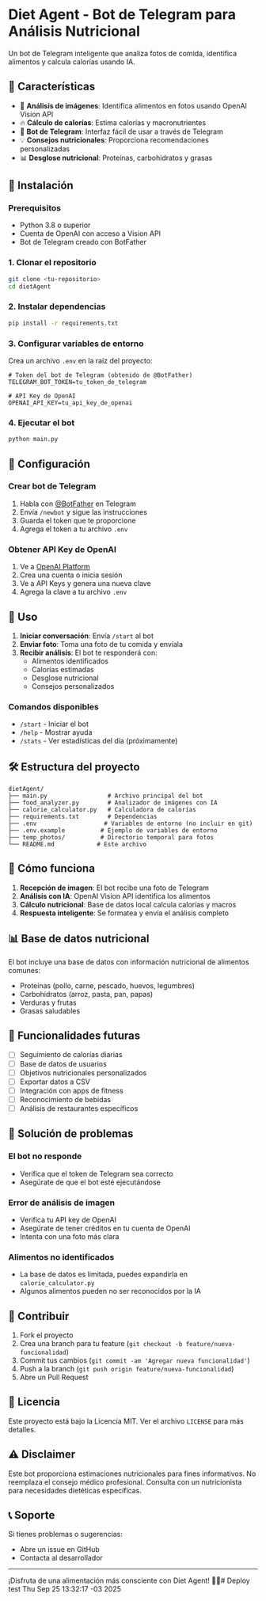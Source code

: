 # Diet Agent - Bot de Telegram para Análisis Nutricional

Un bot de Telegram inteligente que analiza fotos de comida, identifica alimentos y calcula calorías usando IA.

## 🌟 Características

- 📸 **Análisis de imágenes**: Identifica alimentos en fotos usando OpenAI Vision API
- 🔥 **Cálculo de calorías**: Estima calorías y macronutrientes
- 🤖 **Bot de Telegram**: Interfaz fácil de usar a través de Telegram
- 💡 **Consejos nutricionales**: Proporciona recomendaciones personalizadas
- 📊 **Desglose nutricional**: Proteínas, carbohidratos y grasas

## 🚀 Instalación

### Prerequisitos

- Python 3.8 o superior
- Cuenta de OpenAI con acceso a Vision API
- Bot de Telegram creado con BotFather

### 1. Clonar el repositorio

```bash
git clone <tu-repositorio>
cd dietAgent
```

### 2. Instalar dependencias

```bash
pip install -r requirements.txt
```

### 3. Configurar variables de entorno

Crea un archivo `.env` en la raíz del proyecto:

```env
# Token del bot de Telegram (obtenido de @BotFather)
TELEGRAM_BOT_TOKEN=tu_token_de_telegram

# API Key de OpenAI
OPENAI_API_KEY=tu_api_key_de_openai
```

### 4. Ejecutar el bot

```bash
python main.py
```

## 🔧 Configuración

### Crear bot de Telegram

1. Habla con [@BotFather](https://t.me/BotFather) en Telegram
2. Envía `/newbot` y sigue las instrucciones
3. Guarda el token que te proporcione
4. Agrega el token a tu archivo `.env`

### Obtener API Key de OpenAI

1. Ve a [OpenAI Platform](https://platform.openai.com/)
2. Crea una cuenta o inicia sesión
3. Ve a API Keys y genera una nueva clave
4. Agrega la clave a tu archivo `.env`

## 📱 Uso

1. **Iniciar conversación**: Envía `/start` al bot
2. **Enviar foto**: Toma una foto de tu comida y envíala
3. **Recibir análisis**: El bot te responderá con:
   - Alimentos identificados
   - Calorías estimadas
   - Desglose nutricional
   - Consejos personalizados

### Comandos disponibles

- `/start` - Iniciar el bot
- `/help` - Mostrar ayuda
- `/stats` - Ver estadísticas del día (próximamente)

## 🛠️ Estructura del proyecto

```
dietAgent/
├── main.py                 # Archivo principal del bot
├── food_analyzer.py        # Analizador de imágenes con IA
├── calorie_calculator.py   # Calculadora de calorías
├── requirements.txt        # Dependencias
├── .env                   # Variables de entorno (no incluir en git)
├── .env.example          # Ejemplo de variables de entorno
├── temp_photos/          # Directorio temporal para fotos
└── README.md            # Este archivo
```

## 🧠 Cómo funciona

1. **Recepción de imagen**: El bot recibe una foto de Telegram
2. **Análisis con IA**: OpenAI Vision API identifica los alimentos
3. **Cálculo nutricional**: Base de datos local calcula calorías y macros
4. **Respuesta inteligente**: Se formatea y envía el análisis completo

## 📊 Base de datos nutricional

El bot incluye una base de datos con información nutricional de alimentos comunes:
- Proteínas (pollo, carne, pescado, huevos, legumbres)
- Carbohidratos (arroz, pasta, pan, papas)
- Verduras y frutas
- Grasas saludables

## 🔮 Funcionalidades futuras

- [ ] Seguimiento de calorías diarias
- [ ] Base de datos de usuarios
- [ ] Objetivos nutricionales personalizados
- [ ] Exportar datos a CSV
- [ ] Integración con apps de fitness
- [ ] Reconocimiento de bebidas
- [ ] Análisis de restaurantes específicos

## 🐛 Solución de problemas

### El bot no responde
- Verifica que el token de Telegram sea correcto
- Asegúrate de que el bot esté ejecutándose

### Error de análisis de imagen
- Verifica tu API key de OpenAI
- Asegúrate de tener créditos en tu cuenta de OpenAI
- Intenta con una foto más clara

### Alimentos no identificados
- La base de datos es limitada, puedes expandirla en `calorie_calculator.py`
- Algunos alimentos pueden no ser reconocidos por la IA

## 🤝 Contribuir

1. Fork el proyecto
2. Crea una branch para tu feature (`git checkout -b feature/nueva-funcionalidad`)
3. Commit tus cambios (`git commit -am 'Agregar nueva funcionalidad'`)
4. Push a la branch (`git push origin feature/nueva-funcionalidad`)
5. Abre un Pull Request

## 📄 Licencia

Este proyecto está bajo la Licencia MIT. Ver el archivo `LICENSE` para más detalles.

## ⚠️ Disclaimer

Este bot proporciona estimaciones nutricionales para fines informativos. No reemplaza el consejo médico profesional. Consulta con un nutricionista para necesidades dietéticas específicas.

## 📞 Soporte

Si tienes problemas o sugerencias:
- Abre un issue en GitHub
- Contacta al desarrollador

---

¡Disfruta de una alimentación más consciente con Diet Agent! 🥗✨# Deploy test Thu Sep 25 13:32:17 -03 2025
